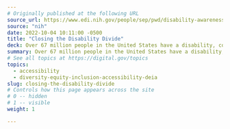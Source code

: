```yaml
---
# Originally published at the following URL
source_url: https://www.edi.nih.gov/people/sep/pwd/disability-awareness-2022
source: "nih"
date: 2022-10-04 10:11:00 -0500
title: "Closing the Disability Divide"
deck: Over 67 million people in the United States have a disability, constituting the largest diversity group in the country. Despite decades of advocacy and struggle, people with disabilities continue to experience significant gaps in health and well-being, educational attainment, employment, and wealth compared to people without disabilities. These gaps have been termed the “disability divide.” The purpose of this year’s National Disability Employment Awareness campaign at the National Institutes of Health is to educate staff regarding the divide and to celebrate those who help close the disability divide by advocating for people with disabilities. 
summary: Over 67 million people in the United States have a disability, constituting the largest diversity group in the country. Despite decades of advocacy and struggle, people with disabilities continue to experience significant gaps in health and well-being, educational attainment, employment, and wealth compared to people without disabilities. These gaps have been termed the “disability divide.” The purpose of this year’s National Disability Employment Awareness campaign at the National Institutes of Health is to educate staff regarding the divide and to celebrate those who help close the disability divide by advocating for people with disabilities.
# See all topics at https://digital.gov/topics
topics:
  - accessibility
  - diversity-equity-inclusion-accessibility-deia
slug: closing-the-disability-divide
# Controls how this page appears across the site
# 0 -- hidden
# 1 -- visible
weight: 1

---
```

